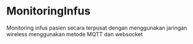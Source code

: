 # MonitoringInfus
Monitoring infus pasien secara terpusat dengan menggunakan jaringan wireless menggunakan metode MQTT dan websocket
